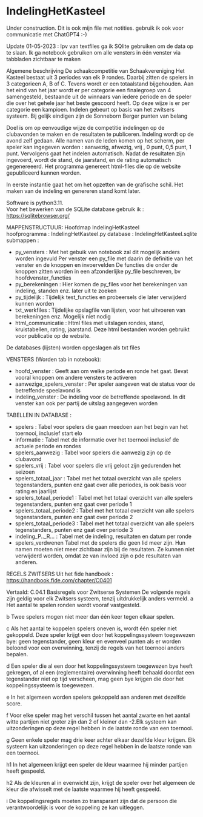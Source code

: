 # IndelingHetKasteel

Under construction.  Dit is ook mijn file met notities. gebruik ik ook voor communicatie met ChatGPT4 :-)

Update 01-05-2023 : Ipv van textfiles ga ik SQlite gebruiken om de data op te slaan. Ik ga notebook gebruiken om alle vensters in één venster via tabbladen zichtbaar te maken
 
Algemene beschrijving
De schaakcompetitie van Schaakvereniging Het Kasteel bestaat uit 3 periodes van elk 9 rondes. Daarbij zitten de spelers in 3 categorieen A, B of C. Tevens wordt er een totaalstand bijgehouden. Aan het eind van het jaar wordt er per categorie een finalegroep van 4 samengesteld, bestaande uit de winnaars van iedere periode en de speler die over het gehele jaar het beste gescoord heeft. Op deze wijze is er per categorie een kampioen. 
Indelen gebeurt op basis van het zwitsers systeem. Bij gelijk eindigen zijn de Sonneborn Berger punten van belang


Doel is om op eenvoudige wijze de competitie indelingen op de clubavonden te maken en de resultaten te publiceren.
Indeling wordt op de avond zelf gedaan. Alle namen van de leden komen op het scherm, per speler kan ingegeven worden : aanwezig, afwezig, vrij , 0 punt, 0,5 punt, 1 punt.  Vervolgens gaat het indelen automatisch. Nadat de resultaten zijn ingevoerd, wordt de stand, de jaarstand, en de rating automatisch gegenereeerd. 
Het programma genereert html-files die op de website gepubliceerd kunnen worden.


In eerste instantie gaat het om het opzetten van de grafische schil. Het maken van de indeling en genereren stand komt later. 

Software is python3.11.  
Voor het bewerken van de SQLite database gebruik ik : https://sqlitebrowser.org/

MAPPENSTRUCTUUR:
Hoofdmap IndelingHetKasteel    
    hoofprogramma :  IndelingHetKasteel.py
    database :       IndelingHetKasteel.sqlite
submappen :
- py_vensters :
     Met het gebuik van notebook zal dit mogelijk anders worden ingevuld
     Per venster een py_file met daarin de definitie van het venster en de knoppen en invoervelden
     De functies die onder de knoppen zitten worden in een afzonderlijke py_file beschreven, bv hoofdvenster_functies
- py_berekeningen :
     Hier komen de py_files voor het berekeningen van indeling, standen enz. later uit te zoeken
- py_tijdelijk :
     Tijdelijk test_functies en probeersels die later verwijderd kunnen worden     
- txt_werkfiles :
     Tijdelijke opslagfile van lijsten, voor het uitvoeren van berekeningen enz. Mogelijk niet nodig
- html_communicatie :
     Html files met uitslagen rondes, stand, kruistabellen, rating, jaarstand. Deze html bestanden worden gebruikt voor publicatie op de website.

De databases (lijsten) worden opgeslagen als txt files

VENSTERS (Worden tab in notebook):
- hoofd_venster :
    Geeft aan om welke periode en ronde het gaat.
    Bevat vooral knoppen om andere vensters te activeren
- aanwezige_spelers_venster :
    Per speler aangeven wat de status voor de betreffende speelavond is
- indeling_venster :
    De indeling voor de betreffende speelavond. In dit venster kan ook per partij de uitslag aangegeven worden

TABELLEN IN DATABASE :
- spelers :
    Tabel voor spelers die gaan meedoen aan het begin van het toernooi, inclusief start elo
- informatie :
    Tabel met de informatie over het toernooi inclusief de actuele periode en rondes
- spelers_aanwezig :
    Tabel voor spelers die aanwezig zijn op de clubavond
- spelers_vrij :
    Tabel voor spelers die vrij geloot zijn gedurenden het seizoen
- spelers_totaal_jaar :
    Tabel met het totaal overzicht van alle spelers tegenstanders, punten enz gaat over alle periodes, is ook basis voor rating en jaarlijst
- spelers_totaal_periode1 :
    Tabel met het totaal overzicht van alle spelers tegenstanders, punten enz gaat over periode 1
- spelers_totaal_periode2 :
    Tabel met het totaal overzicht van alle spelers tegenstanders, punten enz gaat over periode 2
- spelers_totaal_periode3 :
    Tabel met het totaal overzicht van alle spelers tegenstanders, punten enz gaat over periode 3
- indeling_P.._R... :
    Tabel met de indeling, resultaten en datum per ronde      
- spelers_verdwenen
    Tabel met de spelers die geen lid meer zijn. Hun namen moeten niet meer zichtbaar zijn bij de resultaten. 
    Ze kunnen niet verwijderd worden, omdat ze van invloed zijn o pde resultaten van anderen.


REGELS ZWITSERS
Uit het fide handboek : https://handbook.fide.com/chapter/C0401

Vertaald:
C.04.1 Basisregels voor Zwitserse Systemen
De volgende regels zijn geldig voor elk Zwitsers systeem, tenzij uitdrukkelijk anders vermeld.
a Het aantal te spelen ronden wordt vooraf vastgesteld.

b Twee spelers mogen niet meer dan één keer tegen elkaar spelen.

c Als het aantal te koppelen spelers oneven is, wordt één speler niet gekoppeld. Deze speler krijgt een door het koppelingssysteem toegewezen bye: geen tegenstander, geen kleur en evenveel punten als er worden beloond voor een overwinning, tenzij de regels van het toernooi anders bepalen.

d Een speler die al een door het koppelingssysteem toegewezen bye heeft gekregen, of al een (reglementaire) overwinning heeft behaald doordat een tegenstander niet op tijd verscheen, mag geen bye krijgen die door het koppelingssysteem is toegewezen.

e In het algemeen worden spelers gekoppeld aan anderen met dezelfde score.

f Voor elke speler mag het verschil tussen het aantal zwarte en het aantal witte partijen niet groter zijn dan 2 of kleiner dan -2.Elk systeem kan uitzonderingen op deze regel hebben in de laatste ronde van een toernooi.

g Geen enkele speler mag drie keer achter elkaar dezelfde kleur krijgen. Elk systeem kan uitzonderingen op deze regel hebben in de laatste ronde van een toernooi.

h1 In het algemeen krijgt een speler de kleur waarmee hij minder partijen heeft gespeeld.

h2 Als de kleuren al in evenwicht zijn, krijgt de speler over het algemeen de kleur die afwisselt met de laatste waarmee hij heeft gespeeld.

i De koppelingsregels moeten zo transparant zijn dat de persoon die verantwoordelijk is voor de koppeling ze kan uitleggen.

